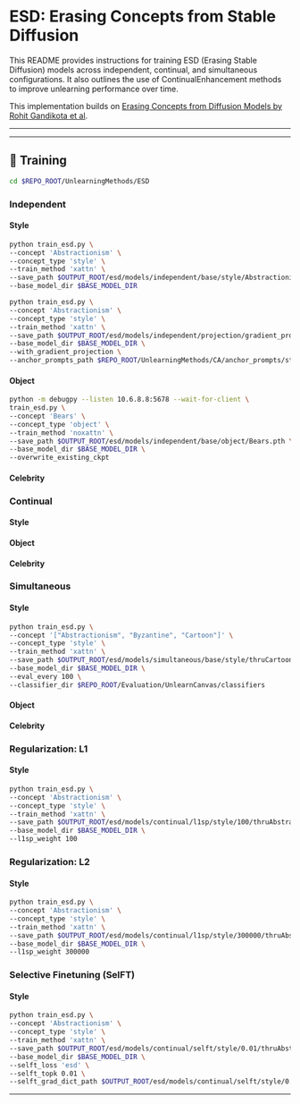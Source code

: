 # ESD: Erasing Concepts from Stable Diffusion

This README provides instructions for training ESD (Erasing Stable Diffusion) models across independent, continual, and simultaneous configurations. It also outlines the use of ContinualEnhancement methods to improve unlearning performance over time.

This implementation builds on [Erasing Concepts from Diffusion Models by Rohit Gandikota et al](https://github.com/rohitgandikota/erasing).

---

---

## 🧠 Training
```bash
cd $REPO_ROOT/UnlearningMethods/ESD
```
### Independent
#### Style
```bash
python train_esd.py \
--concept 'Abstractionism' \
--concept_type 'style' \
--train_method 'xattn' \
--save_path $OUTPUT_ROOT/esd/models/independent/base/style/Abstractionism.pth \
--base_model_dir $BASE_MODEL_DIR 
```
```bash
python train_esd.py \
--concept 'Abstractionism' \
--concept_type 'style' \
--train_method 'xattn' \
--save_path $OUTPUT_ROOT/esd/models/independent/projection/gradient_projection/style/Abstractionism.pth \
--base_model_dir $BASE_MODEL_DIR \
--with_gradient_projection \
--anchor_prompts_path $REPO_ROOT/UnlearningMethods/CA/anchor_prompts/style/painting.txt
```
#### Object
```bash
python -m debugpy --listen 10.6.8.8:5678 --wait-for-client \
train_esd.py \
--concept 'Bears' \
--concept_type 'object' \
--train_method 'noxattn' \
--save_path $OUTPUT_ROOT/esd/models/independent/base/object/Bears.pth \
--base_model_dir $BASE_MODEL_DIR \
--overwrite_existing_ckpt
```
#### Celebrity

### Continual
#### Style
#### Object
#### Celebrity

### Simultaneous
#### Style
```bash
python train_esd.py \
--concept '["Abstractionism", "Byzantine", "Cartoon"]' \
--concept_type 'style' \
--train_method 'xattn' \
--save_path $OUTPUT_ROOT/esd/models/simultaneous/base/style/thruCartoon/thruCartoon.pth \
--base_model_dir $BASE_MODEL_DIR \
--eval_every 100 \
--classifier_dir $REPO_ROOT/Evaluation/UnlearnCanvas/classifiers
```
#### Object
#### Celebrity

### Regularization: L1
#### Style
```bash
python train_esd.py \
--concept 'Abstractionism' \
--concept_type 'style' \
--train_method 'xattn' \
--save_path $OUTPUT_ROOT/esd/models/continual/l1sp/style/100/thruAbstractionism.pth \
--base_model_dir $BASE_MODEL_DIR \
--l1sp_weight 100
```

### Regularization: L2
#### Style
```bash
python train_esd.py \
--concept 'Abstractionism' \
--concept_type 'style' \
--train_method 'xattn' \
--save_path $OUTPUT_ROOT/esd/models/continual/l1sp/style/300000/thruAbstractionism.pth \
--base_model_dir $BASE_MODEL_DIR \
--l1sp_weight 300000
```

### Selective Finetuning (SelFT)
#### Style
```bash
python train_esd.py \
--concept 'Abstractionism' \
--concept_type 'style' \
--train_method 'xattn' \
--save_path $OUTPUT_ROOT/esd/models/continual/selft/style/0.01/thruAbstractionism.pth \
--base_model_dir $BASE_MODEL_DIR \
--selft_loss 'esd' \
--selft_topk 0.01 \
--selft_grad_dict_path $OUTPUT_ROOT/esd/models/continual/selft/style/0.01/thruAbstractionism_grad_dict.pth
```

---

